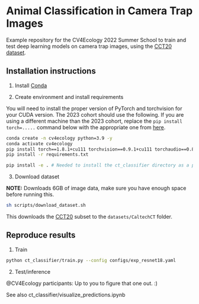 # Animal Classification in Camera Trap Images

Example repository for the CV4Ecology 2022 Summer School to train and test deep
learning models on camera trap images, using the [CCT20 dataset](https://lila.science/datasets/caltech-camera-traps).

## Installation instructions

1. Install [Conda](http://conda.io/)

2. Create environment and install requirements

You will need to install the proper version of PyTorch and torchvision for your CUDA version. The 2023 cohort should use the following. If you are using a different machine than the 2023 cohort, replace the `pip install torch=.....` command below with the appropriate one from [here](https://pytorch.org/get-started/locally/).

```bash
conda create -n cv4ecology python=3.9 -y
conda activate cv4ecology
pip install torch==1.8.1+cu111 torchvision==0.9.1+cu111 torchaudio==0.8.1 -f https://download.pytorch.org/whl/torch_stable.html
pip install -r requirements.txt

pip install -e . # Needed to install the ct_classifier directory as a package (! you need a setup.py file as well)
```

3. Download dataset

**NOTE:** Downloads 6GB of image data, make sure you have enough space before running this.

```bash
sh scripts/download_dataset.sh 
```

This downloads the [CCT20](https://lila.science/datasets/caltech-camera-traps) subset to the `datasets/CaltechCT` folder.


## Reproduce results

1. Train

```bash
python ct_classifier/train.py --config configs/exp_resnet18.yaml
```

2. Test/inference

@CV4Ecology participants: Up to you to figure that one out. :)

See also ct_classifier/visualize_predictions.ipynb
